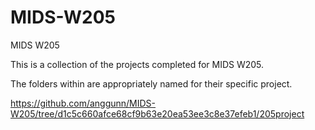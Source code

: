 # MIDS-W205
 MIDS W205

This is a collection of the projects completed for MIDS W205.

The folders within are appropriately named for their specific project.

https://github.com/anggunn/MIDS-W205/tree/d1c5c660afce68cf9b63e20ea53ee3c8e37efeb1/205project
